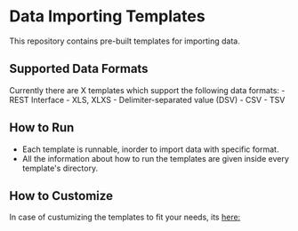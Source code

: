 # Data Importing Templates

 This repository contains pre-built templates for importing data. 

## Supported Data Formats

 Currently there are X templates which support the following data formats:
    - REST Interface
    - XLS, XLXS
    - Delimiter-separated value (DSV)
        - CSV
        - TSV
## How to Run

 - Each template is runnable, inorder to import data with specific format. 
 - All the information about how to run the templates are given inside every template's directory.
 
## How to Customize

  In case of custumizing the templates to fit your needs, its [here:](https://github.com/OpenData-tu/documentation/blob/master/How-to-write-a-data-importer.md)
